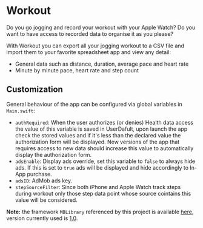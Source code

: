 # Workout
Do you go jogging and record your workout with your Apple Watch? Do you want to have access to recorded data to organise it as you please?

With Workout you can export all your jogging workout to a CSV file and import them to your favorite spreadsheet app and view any detail:
- General data such as distance, duration, average pace and heart rate
- Minute by minute pace, heart rate and step count

## Customization
General behaviour of the app can be configured via global variables in `Main.swift`:

* `authRequired`: When the user authorizes (or denies) Health data access the value of this variable is saved in UserDafult, upon launch the app check the stored values and if it's less than the declared value the authorization form will be displayed. New versions of the app that requires access to new data should increase this value to automatically display the authorization form.
* `adsEnable`: Display ads override, set this variable to `false` to always hide ads. If this is set to `true` ads will be displayed and hide accordingly to In-App purchase.
* `adsID`: AdMob ads key.
* `stepSourceFilter`: Since both iPhone and Apple Watch track steps during workout only those step data point whose source cointains this value will be considered.

**Note:** the framework `MBLibrary` referenced by this project is available [here](https://github.com/piscoTech/MBLibrary), version currently used is [1.0](https://github.com/piscoTech/MBLibrary/releases/tag/v1.0(1)).
